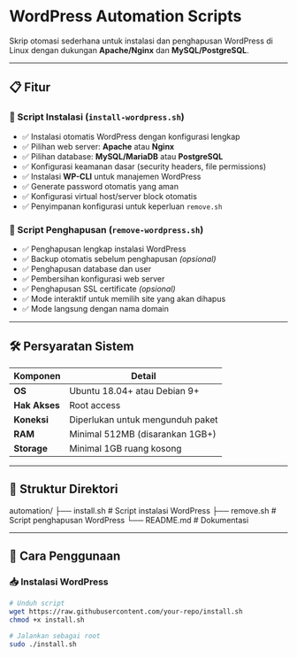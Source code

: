# WordPress Automation Scripts

Skrip otomasi sederhana untuk instalasi dan penghapusan WordPress di Linux dengan dukungan **Apache/Nginx** dan **MySQL/PostgreSQL**.

---

## 📋 Fitur

### 🔧 Script Instalasi (`install-wordpress.sh`)
- ✅ Instalasi otomatis WordPress dengan konfigurasi lengkap  
- ✅ Pilihan web server: **Apache** atau **Nginx**  
- ✅ Pilihan database: **MySQL/MariaDB** atau **PostgreSQL**  
- ✅ Konfigurasi keamanan dasar (security headers, file permissions)  
- ✅ Instalasi **WP-CLI** untuk manajemen WordPress  
- ✅ Generate password otomatis yang aman  
- ✅ Konfigurasi virtual host/server block otomatis  
- ✅ Penyimpanan konfigurasi untuk keperluan `remove.sh`  

### 🧹 Script Penghapusan (`remove-wordpress.sh`)
- ✅ Penghapusan lengkap instalasi WordPress  
- ✅ Backup otomatis sebelum penghapusan *(opsional)*  
- ✅ Penghapusan database dan user  
- ✅ Pembersihan konfigurasi web server  
- ✅ Penghapusan SSL certificate *(opsional)*  
- ✅ Mode interaktif untuk memilih site yang akan dihapus  
- ✅ Mode langsung dengan nama domain  

---

## 🛠️ Persyaratan Sistem

| Komponen     | Detail                              |
|--------------|-------------------------------------|
| **OS**       | Ubuntu 18.04+ atau Debian 9+        |
| **Hak Akses**| Root access                         |
| **Koneksi**  | Diperlukan untuk mengunduh paket    |
| **RAM**      | Minimal 512MB (disarankan 1GB+)     |
| **Storage**  | Minimal 1GB ruang kosong            |

---

## 📁 Struktur Direktori
automation/
├── install.sh # Script instalasi WordPress
├── remove.sh # Script penghapusan WordPress
└── README.md # Dokumentasi


---

## 🚀 Cara Penggunaan

### 📥 Instalasi WordPress

```bash
# Unduh script
wget https://raw.githubusercontent.com/your-repo/install.sh
chmod +x install.sh

# Jalankan sebagai root
sudo ./install.sh
